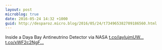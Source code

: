 ```yaml
---
layout: post
microblog: true
date: 2016-05-24 14:32 +1000
guid: http://desparoz.micro.blog/2016/05/24/t734965382709186560.html
---
```

Inside a Daya Bay Antineutrino Detector  via NASA [t.co/iayIujmUW...](https://t.co/iayIujmUWi) [t.co/xWF2c2NgF...](https://t.co/xWF2c2NgF7)
